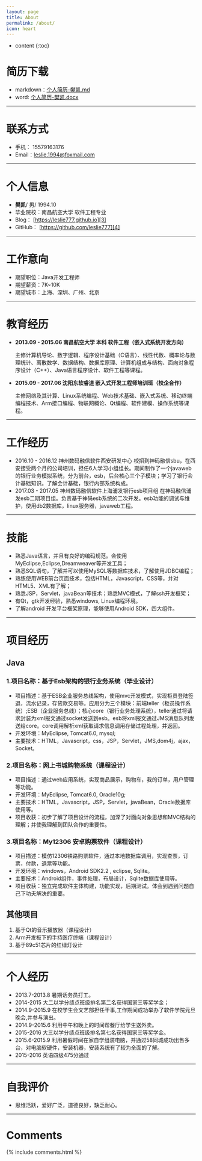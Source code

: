 ```yaml
---
layout: page
title: About
permalink: /about/
icon: heart
---
```


* content
{:toc}

# 简历下载
 - markdown：[个人简历-樊凯.md][1]
 - word: [个人简历-樊凯.docx][2]

---

# 联系方式

- 手机：  15579163176
- Email：leslie.1994@foxmail.com

---

# 个人信息

- **樊凯**/ 男/ 1994.10
- 毕业院校：南昌航空大学 软件工程专业
- Blog：             [https://leslie777.github.io][3]
- GitHub：        [https://github.com/leslie777][4]

---

# 工作意向

- 期望职位：Java开发工程师
- 期望薪资：7K~10K
- 期望城市：上海、深圳、广州、北京

---

# 教育经历

- **2013.09 - 2015.06 南昌航空大学 本科 软件工程（嵌入式系统开发方向）**

  主修计算机导论、数字逻辑、程序设计基础（C语言）、线性代数、概率论与数理统计、离散数学、数据结构、数据库原理、计算机组成与结构、面向对象程序设计（C++）、Java语言程序设计、软件工程等课程。

- **2015.09 - 2017.06 沈阳东软睿道 嵌入式开发工程师培训班（校企合作）**

  主修网络及其计算、Linux系统编程、Web技术基础、嵌入式系统、移动终端编程技术、Arm接口编程、物联网概论、Qt编程、软件建模、操作系统等课程。

---

# 工作经历

- 2016.10 - 2016.12 神州数码融信软件西安研发中心
  校招到神码融信sbu，在西安接受两个月的公司培训，担任6人学习小组组长。期间制作了一个javaweb的银行业务模拟系统，分为前台，esb，后台核心三个子模块；学习了银行会计基础知识。了解会计基础，银行内部系统构成。
- 2017.03 - 2017.05 神州数码融信软件上海浦发银行esb项目组
  在神码融信浦发esb二期项目组。负责基于神码esb系统的二次开发。esb功能的调试与维护，使用db2数据库，linux服务器，javaweb工程。

---

# 技能
- 熟悉Java语言，并且有良好的编码规范。会使用MyEclipse,Eclipse,Dreamweaver等开发工具；
- 熟悉SQL语句，了解并可以使用MySQL等数据库技术，了解使用JDBC编程；
- 熟练使用WEB前台页面技术，包括HTML，Javascript，CSS等，并对HTML5、XML有了解；
- 熟悉JSP，Servlet，javaBean等技术；熟悉MVC模式，了解ssh开发框架；
- 有Qt，gtk开发经验，熟悉windows,  Linux编程环境。 
- 了解android 开发平台框架原理，能够使用Android SDK，四大组件。

---

# 项目经历 

## Java
### 1.项目名称：基于Esb架构的银行业务系统（毕业设计）

- 项目描述：基于ESB企业服务总线架构，使用mvc开发模式，实现柜员登陆签退，流水记录，存贷款交易等。应用分为三个模块：前端teller（柜员操作系统）;ESB（企业服务总线）；核心core（银行业务处理系统），teller通过将请求封装为xml报文通过socket发送到esb。esb将xml报文通过JMS消息队列发送给core。core调用解析xml获取请求信息调用存储过程处理，并返回。
- 开发环境：MyEclipse, Tomcat6.0, mysql; 
- 主要技术：HTML，Javascript，css，JSP，Servlet，JMS,dom4j，ajax，Socket。

### 2.项目名称：网上书城购物系统（课程设计）

- 项目描述：通过web应用系统，实现商品展示，购物车，我的订单，用户管理等功能。
- 开发环境：MyEclipse, Tomcat6.0, Oracle10g; 
- 主要技术：HTML，Javascript，JSP，Servlet，javaBean，Oracle数据库使用等。
- 项目收获：初步了解了项目设计的流程，加深了对面向对象思想和MVC结构的理解；并使我理解到团队合作的重要性。

### 3.项目名称：My12306 安卓购票软件（课程设计）

- 项目描述：模仿12306铁路购票软件，通过本地数据库调用，实现查票，订票，付款，退票等功能。
- 开发环境：windows，Android SDK2.2 , eclipse, Sqlite。
- 主要技术：Android组件，事件处理，布局设计，Sqlite数据库使用等。
- 项目收获：独立完成软件主体构建，功能实现，后期测试。体会到遇到问题自己下功夫解决的重要。


## 其他项目

1. 基于Qt的音乐播放器（课程设计）
2. Arm开发板下的手持医疗终端（课程设计）
3. 基于89c51芯片的红绿灯设计

---

# 个人经历

- 2013.7-2013.8  暑期话务员打工。
- 2014-2015 大二以学分绩点班级排名第二名获得国家三等奖学金；
- 2014.9-2015.9  在校学生会文艺部担任干事,工作期间成功举办了软件学院元旦晚会,并参与演出。
- 2014.9-2015.6  利用中午和晚上的时间帮餐厅给学生送外卖。
- 2015-2016 大三以学分绩点班级排名第七名获得国家三等奖学金。
- 2015.6-2015.9   利用暑假时间在家自学组装电脑，并通过58同城成功出售多台，对电脑软硬件，安装机器，安装系统有了较为全面的了解。
- 2015-2016 英语四级475分通过

---

# 自我评价

- 思维活跃，爱好广泛，道德良好，缺乏耐心。

---

# Comments

{% include comments.html %}


  [1]: http://ode4iz3qu.bkt.clouddn.com/%E4%B8%AA%E4%BA%BA%E7%AE%80%E5%8E%86-%E6%A8%8A%E5%87%AF.md
  [2]: http://ode4iz3qu.bkt.clouddn.com/%E4%B8%AA%E4%BA%BA%E7%AE%80%E5%8E%86-%E6%A8%8A%E5%87%AF.docx
  [3]: https://leslie777.github.io
  [4]: https://github.com/leslie777
